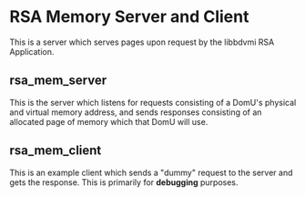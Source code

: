 RSA Memory Server and Client
==

This is a server which serves pages upon request by the libbdvmi
RSA Application.

rsa_mem_server
--

This is the server which listens for requests consisting of a DomU's
physical and virtual memory address, and sends responses consisting of
an allocated page of memory which that DomU will use.

rsa_mem_client
--

This is an example client which sends a "dummy" request to the server
and gets the response.  This is primarily for **debugging** purposes.

